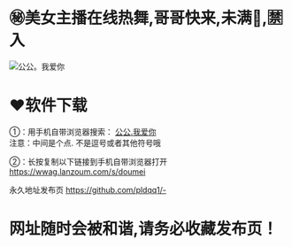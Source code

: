 # ㊙美女主播在线热舞,哥哥快来,未满🔞,🈲入

![公公。我爱你](https://github.com/pldqq1/-/assets/161739065/b4183c81-1c5d-4217-a2bc-6d349d04bbb8)
# ❤软件下载
①：用手机自带浏览器搜索：
[ 公公.我爱你 ]( 公公.我爱你 )    
注意：中间是个点. 不是逗号或者其他符号哦

②：长按复制以下链接到手机自带浏览器打开
[ https://wwag.lanzoum.com/s/doumei ]( https://wwag.lanzoum.com/s/doumei )

永久地址发布页
[ https://github.com/pldqq1/- ]( https://github.com/pldqq1/- )

# 网址随时会被和谐,请务必收藏发布页！

